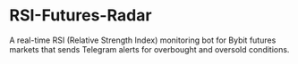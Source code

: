 # RSI-Futures-Radar
A real-time RSI (Relative Strength Index) monitoring bot for Bybit futures markets that sends Telegram alerts for overbought and oversold conditions.

